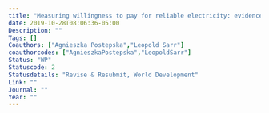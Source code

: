 ```yaml
---
title: "Measuring willingness to pay for reliable electricity: evidence from Senegal"
date: 2019-10-28T08:06:36-05:00
Description: ""
Tags: []
Coauthors: ["Agnieszka Postepska","Leopold Sarr"]
coauthorcodes: ["AgnieszkaPostepska","LeopoldSarr"]
Status: "WP"
Statuscode: 2
Statusdetails: "Revise & Resubmit, World Development"
Link: ""
Journal: ""
Year: ""
---
```


